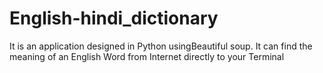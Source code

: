 # English-hindi_dictionary
It is an application designed in Python usingBeautiful soup. It can find the meaning of an English Word from Internet directly to your Terminal
